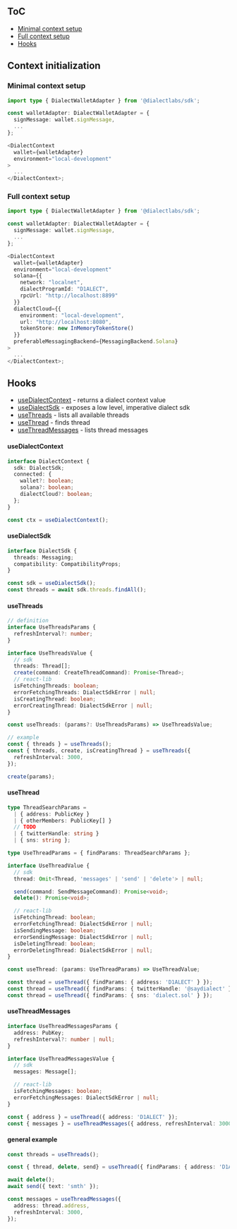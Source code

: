 ## ToC

- [Minimal context setup](#minimal-context-setup)
- [Full context setup](#full-context-setup)
- [Hooks](#hooks)

## Context initialization

### Minimal context setup

```ts
import type { DialectWalletAdapter } from '@dialectlabs/sdk';

const walletAdapter: DialectWalletAdapter = {
  signMessage: wallet.signMessage,
  ...
};

<DialectContext
  wallet={walletAdapter}
  environment="local-development"
>
  ...
</DialectContext>;
```

### Full context setup

```ts
import type { DialectWalletAdapter } from '@dialectlabs/sdk';

const walletAdapter: DialectWalletAdapter = {
  signMessage: wallet.signMessage,
  ...
};

<DialectContext
  wallet={walletAdapter}
  environment="local-development"
  solana={{
    network: "localnet",
    dialectProgramId: "D1ALECT",
    rpcUrl: "http://localhost:8899"
  }}
  dialectCloud={{
    environment: "local-development",
    url: "http://localhost:8080",
    tokenStore: new InMemoryTokenStore()
  }}
  preferableMessagingBackend={MessagingBackend.Solana}
>
  ...
</DialectContext>;
```

## Hooks

- [useDialectContext](#useDialectContext) - returns a dialect context value
- [useDialectSdk](#usedialectsdk) - exposes a low level, imperative dialect sdk
- [useThreads](#usethreads) - lists all available threads
- [useThread](#usethread) - finds thread
- [useThreadMessages](#usethreadmessages) - lists thread messages

#### useDialectContext

```ts
interface DialectContext {
  sdk: DialectSdk;
  connected: {
    wallet?: boolean;
    solana?: boolean;
    dialectCloud?: boolean;
  };
}

const ctx = useDialectContext();
```

#### useDialectSdk

```ts
interface DialectSdk {
  threads: Messaging;
  compatibility: CompatibilityProps;
}

const sdk = useDialectSdk();
const threads = await sdk.threads.findAll();
```

#### useThreads

```ts
// definition
interface UseThreadsParams {
  refreshInterval?: number;
}

interface UseThreadsValue {
  // sdk
  threads: Thread[];
  create(command: CreateThreadCommand): Promise<Thread>;
  // react-lib
  isFetchingThreads: boolean;
  errorFetchingThreads: DialectSdkError | null;
  isCreatingThread: boolean;
  errorCreatingThread: DialectSdkError | null;
}

const useThreads: (params?: UseThreadsParams) => UseThreadsValue;

// example
const { threads } = useThreads();
const { threads, create, isCreatingThread } = useThreads({
  refreshInterval: 3000,
});

create(params);
```

#### useThread

```ts
type ThreadSearchParams =
  | { address: PublicKey }
  | { otherMembers: PublicKey[] }
  // TODO
  | { twitterHandle: string }
  | { sns: string };

type UseThreadParams = { findParams: ThreadSearchParams };

interface UseThreadValue {
  // sdk
  thread: Omit<Thread, 'messages' | 'send' | 'delete'> | null;

  send(command: SendMessageCommand): Promise<void>;
  delete(): Promise<void>;

  // react-lib
  isFetchingThread: boolean;
  errorFetchingThread: DialectSdkError | null;
  isSendingMessage: boolean;
  errorSendingMessage: DialectSdkError | null;
  isDeletingThread: boolean;
  errorDeletingThread: DialectSdkError | null;
}

const useThread: (params: UseThreadParams) => UseThreadValue;

const thread = useThread({ findParams: { address: 'D1ALECT' } });
const thread = useThread({ findParams: { twitterHandle: '@saydialect' } });
const thread = useThread({ findParams: { sns: 'dialect.sol' } });
```

#### useThreadMessages

```ts
interface UseThreadMessagesParams {
  address: PubKey;
  refreshInterval?: number | null;
}

interface UseThreadMessagesValue {
  // sdk
  messages: Message[];

  // react-lib
  isFetchingMessages: boolean;
  errorFetchingMessages: DialectSdkError | null;
}

const { address } = useThread({ address: 'D1ALECT' });
const { messages } = useThreadMessages({ address, refreshInterval: 3000 });
```

#### general example

```ts
const threads = useThreads();

const { thread, delete, send} = useThread({ findParams: { address: 'D1ALECT' } });

await delete();
await send({ text: 'smth' });

const messages = useThreadMessages({
  address: thread.address,
  refreshInterval: 3000,
});
```
